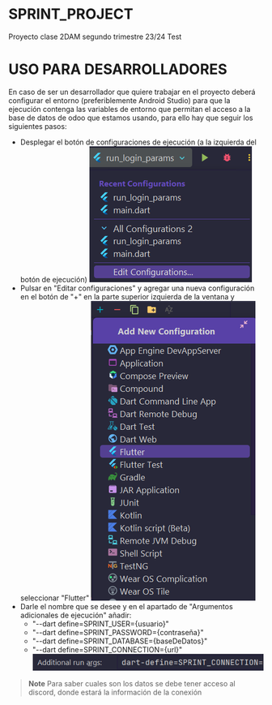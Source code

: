 # SPRINT_PROJECT
Proyecto clase 2DAM segundo trimestre 23/24
Test
# USO PARA DESARROLLADORES
En caso de ser un desarrollador que quiere trabajar en el proyecto deberá configurar el entorno (preferiblemente Android Studio) para que la ejecución contenga las variables de entorno que permitan el acceso a la base de datos de odoo que estamos usando, para ello hay que seguir los siguientes pasos:
- Desplegar el botón de configuraciones de ejecución (a la izquierda del botón de ejecución)
![screenshot01](static/screenshot01.png)
- Pulsar en "Editar configuraciones" y agregar una nueva configuración en el botón de "+" en la parte superior izquierda de la ventana y seleccionar "Flutter"
![screenshot02](static/screenshot02.png)
- Darle el nombre que se desee y en el apartado de "Argumentos adicionales de ejecución" añadir:
  - "--dart define=SPRINT_USER={usuario}"
  - "--dart define=SPRINT_PASSWORD={contraseña}"
  - "--dart define=SPRINT_DATABASE={baseDeDatos}"
  - "--dart define=SPRINT_CONNECTION={url}"
![screenshot03](static/screenshot03.png)
> **Note**
> Para saber cuales son los datos se debe tener acceso al discord, donde estará la información de la conexión
